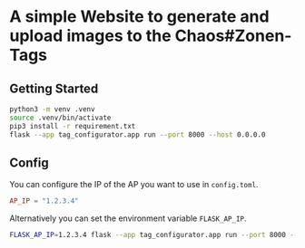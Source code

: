 # A simple Website to generate and upload images to the Chaos#Zonen-Tags

## Getting Started

~~~bash
python3 -m venv .venv
source .venv/bin/activate
pip3 install -r requirement.txt
flask --app tag_configurator.app run --port 8000 --host 0.0.0.0
~~~

## Config

You can configure the IP of the AP you want to use in `config.toml`.

~~~toml
AP_IP = "1.2.3.4"
~~~

Alternatively you can set the environment variable `FLASK_AP_IP`.

~~~bash
FLASK_AP_IP=1.2.3.4 flask --app tag_configurator.app run --port 8000 --host 0.0.0.0  
~~~
